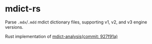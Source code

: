 # mdict-rs

Parse `.mdx`/`.mdd` mdict dictionary files, supporting v1, v2, and v3 engine versions.

Rust implementation of [mdict-analysis(commit: 927f91a)](https://bitbucket.org/xwang/mdict-analysis/src/master/) 
